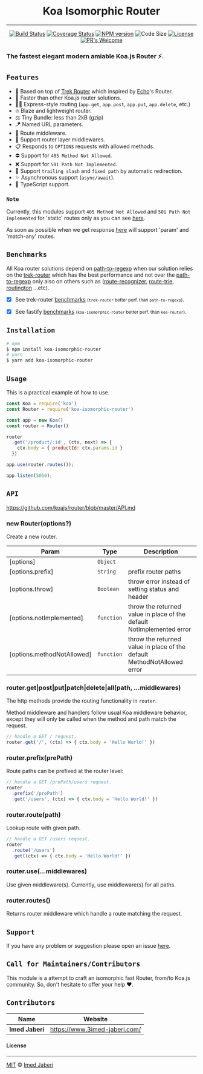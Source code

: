 <div align='center'>

# Koa Isomorphic Router
---

[![Build Status][travis-img]][travis-url]
[![Coverage Status][coverage-img]][coverage-url]
[![NPM version][npm-badge]][npm-url]
![Code Size][code-size-badge]
[![License][license-badge]][license-url]
[![PR's Welcome][pr-welcoming-badge]][pr-welcoming-url]

</div>

<!-- ***************** -->

[travis-img]: https://travis-ci.org/3imed-jaberi/koa-isomorphic-router.svg?branch=master
[travis-url]: https://travis-ci.org/3imed-jaberi/koa-isomorphic-router
[coverage-img]: https://coveralls.io/repos/github/3imed-jaberi/koa-isomorphic-router/badge.svg?branch=master
[coverage-url]: https://coveralls.io/github/3imed-jaberi/koa-isomorphic-router?branch=master
[npm-badge]: https://img.shields.io/npm/v/koa-isomorphic-router.svg?style=flat
[npm-url]: https://www.npmjs.com/package/koa-isomorphic-router
[license-badge]: https://img.shields.io/badge/license-MIT-green.svg?style=flat
[license-url]: https://github.com/3imed-jaberi/koa-isomorphic-router/blob/master/LICENSE
[code-size-badge]: https://img.shields.io/github/languages/code-size/3imed-jaberi/koa-isomorphic-router
[pr-welcoming-badge]: https://img.shields.io/badge/PRs-welcome-brightgreen.svg?style=flat
[pr-welcoming-url]: https://github.com/koajs/koa/pull/new

[trek-router]: https://github.com/trekjs/router
[echo-router]: https://github.com/labstack/echo
[support-url]: https://github.com/koajs/3imed-jaberi/koa-isomorphic-router
[path-to-regexp]: https://github.com/pillarjs/path-to-regexp
[route-recognizer]: https://github.com/tildeio/route-recognizer
[route-trie]: https://github.com/zensh/route-trie
[routington]: https://github.com/pillarjs/routington

[trek-router-benchmarks-url]: https://github.com/trekjs/router#benchmarks
[fastify-benchmarks-url]: https://github.com/fastify/benchmarks#benchmarks
[405-501-warn]: https://github.com/3imed-jaberi/koa-isomorphic-router/blob/master/index.js#L204
[trek-router-405-501-warn]: https://github.com/trekjs/router/issues/23

<!-- ***************** -->

### The fastest elegant modern amiable Koa.js Router ⚡.


## `Features`

* 🦄 Based on top of [Trek Router][trek-router] which inspired by [Echo][echo-router]'s Router.
* 🚀 Faster than other Koa.js router solutions.
* 💅🏻 Express-style routing (`app.get`, `app.post`, `app.put`, `app.delete`, etc.)
* 🔥 Blaze and lightweight router.
* ⚖️ Tiny Bundle: less than 2kB (gzip)
* 🪁 Named URL parameters.
* 🎯 Route middleware.
* 🥞 Support router layer middlewares.
* 📋 Responds to `OPTIONS` requests with allowed methods.
* ⛔️ Support for `405 Method Not Allowed`.
* ❌ Support for `501 Path Not Implemented`.
* 🧼 Support `trailing slash` and `fixed path` by automatic redirection.
* ✨ Asynchronous support (`async/await`).
* 🎉 TypeScript support.

### `Note`

Currently, this modules support `405 Method Not Allowed` 
and `501 Path Not Implemented` for 'static' routes only 
as you can see [here][405-501-warn].

As soon as possible when we get response [here][trek-router-405-501-warn]
will support 'param' and 'match-any' routes.


## `Benchmarks`

All Koa router solutions depend on [path-to-regexp][] when our solution 
relies on the [trek-router][] which has the best performance and not over 
the [path-to-regexp][] only also on others such as ([route-recognizer][], 
[route-trie][], [routington][] ...etc).

- [x] See trek-router [benchmarks][trek-router-benchmarks-url] <small>(`trek-router` better perf. than `path-to-regexp`)</small>. <br />
- [x] See fastify [benchmarks][fastify-benchmarks-url] <small>(`koa-isomorphic-router` better perf. than `koa-router`)</small>.


## `Installation`

```bash
# npm
$ npm install koa-isomorphic-router
# yarn
$ yarn add koa-isomorphic-router
```


## `Usage`

This is a practical example of how to use.

```javascript
const Koa = require('koa')
const Router = require('koa-isomorphic-router')

const app = new Koa()
const router = Router()

router
  .get('/product/:id', (ctx, next) => {
    ctx.body = { productId: ctx.params.id }
  })

app.use(router.routes());

app.listen(5050);
```


## `API`

https://github.com/koajs/router/blob/master/API.md

### new Router(options?)

Create a new router.

| Param | Type  | Description |
| ---   | ---   | ---         |
| [options] | `Object` |  |
| [options.prefix] | `String` | prefix router paths |
| [options.throw] | `Boolean` | throw error instead of setting status and header |
| [options.notImplemented] | `function` | throw the returned value in place of the default NotImplemented error |
| [options.methodNotAllowed] | `function` | throw the returned value in place of the default MethodNotAllowed error |

### router.get|post|put|patch|delete|all(path, ...middlewares)

The http methods provide the routing functionality in `router`.

Method middleware and handlers follow usual Koa middleware behavior,
except they will only be called when the method and path match the request.

```js
// handle a GET / request.
router.get('/', (ctx) => { ctx.body = 'Hello World!' })
```

### router.prefix(prePath)

Route paths can be prefixed at the router level:

```js
// handle a GET /prePath/users request.
router
  .prefix('/prePath')
  .get('/users', (ctx) => { ctx.body = 'Hello World!' })
```

### router.route(path)

Lookup route with given path.

```js
// handle a GET /users request.
router
  .route('/users')
  .get((ctx) => { ctx.body = 'Hello World!' })
```

### router.use(...middlewares)

Use given middleware(s). Currently, use middleware(s) for all paths.

### router.routes()

Returns router middleware which handle a route matching the request.


## `Support`

If you have any problem or suggestion please open an issue [here][support-url].


## `Call for Maintainers/Contributors`

This module is a attempt to craft an isomorphic fast Router, from/to Koa.js 
community. So, don't hesitate to offer your help ❤️.


## `Contributors`

| Name            | Website                         |
| --------------- | ------------------------------- |
| **Imed Jaberi** | <https://www.3imed-jaberi.com/> |


#### License
---

[MIT](LICENSE) &copy;	[Imed Jaberi](https://github.com/3imed-jaberi)
